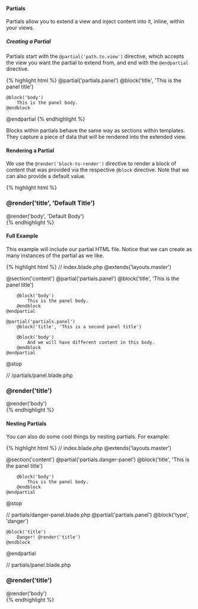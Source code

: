 ---
---
#### Partials

Partials allow you to extend a view and inject content into it, inline, within your views.


#####  Creating a Partial
Partials start with the `@partial('path.to.view')` directive, which accepts the view you want the partial to extend from, and end with the `@endpartial` directive.

{% highlight html %}
@partial('partials.panel')
    @block('title', 'This is the panel title')

    @block('body')
        This is the panel body.
    @endblock
@endpartial
{% endhighlight %}

Blocks within partials behave the same way as sections within templates. They capture a piece of data that will be rendered into the extended view.

#### Rendering a Partial
We use the `@render('block-to-render')` directive to render a block of content that was provided via the respective `@block` directive. Note that we can also provide a default value.

{% highlight html %}
<div class="panel">
    <div class="panel-heading">
        <h3 class="panel-title">@render('title', 'Default Title')</h3>
    </div>
    <div class="panel-body">
        @render('body', 'Default Body')
    </div>
</div>
{% endhighlight %}

#### Full Example
This example will include our partial HTML file. Notice that we can create as many instances of the partial as we like.

{% highlight html %}
// index.blade.php
@extends('layouts.master')

@section('content')
    @partial('partials.panel')
        @block('title', 'This is the panel title')

        @block('body')
            This is the panel body.
        @endblock
    @endpartial

    @partial('partials.panel')
        @block('title', 'This is a second panel title')

        @block('body')
            And we will have different content in this body.
        @endblock
    @endpartial
@stop

// /partials/panel.blade.php
<div class="panel">
    <div class="panel-heading">
        <h3 class="panel-title">@render('title')</h3>
    </div>
    <div class="panel-body">
        @render('body')
    </div>
</div>
{% endhighlight %}

#### Nesting Partials
You can also do some cool things by nesting partials. For example:

{% highlight html %}
// index.blade.php
@extends('layouts.master')

@section('content')
    @partial('partials.danger-panel')
        @block('title', 'This is the panel title')

        @block('body')
            This is the panel body.
        @endblock
    @endpartial
@stop

// partials/danger-panel.blade.php
@partial('partials.panel')
    @block('type', 'danger')

    @block('title')
    	Danger! @render('title')
    @endblock
@endpartial

// partials/panel.blade.php
<div class="panel panel-@render('type', 'default')">
    <div class="panel-heading">
        <h3 class="panel-title">@render('title')</h3>
    </div>
    <div class="panel-body">
        @render('body')
    </div>
</div>
{% endhighlight %}
